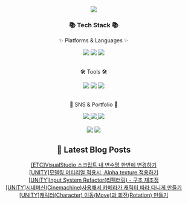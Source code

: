 <div align=center>
<img src="https://capsule-render.vercel.app/api?type=waving&color=auto&height=200&section=header&text=JISUSAMA%20Github!&fontSize=90" />	
</div>
<div align=center>
<h3>📚 Tech Stack 📚</h3>
<p>✨ Platforms & Languages ✨</p>
</div>
<div align="center">
<img src="https://img.shields.io/badge/HTML5-E34F26?style=flat&logo=HTML5&logoColor=white" />
<img src="https://img.shields.io/badge/CSS3-1572B6?style=flat&logo=CSS3&logoColor=white" />
<img src="https://img.shields.io/badge/JavaScript-F7DF1E?style=flat&logo=JavaScript&logoColor=white" />
</div>
<br>
<div align=center>
<p>🛠 Tools 🛠</p>
</div>
<div align=center>
<img src="https://img.shields.io/badge/GitHub-181717?style=flat&logo=GitHub&logoColor=white" />
<img src="https://img.shields.io/badge/Unity%203D-2C2255?style=flat&logo=EclipseIDE&logoColor=white" />
<img src="https://img.shields.io/badge/Visual%20Studio%20Code-007ACC?style=flat&logo=VisualStudioCode&logoColor=white" />
<br>

</div>
<br>
<div align=center>
<p>🎨 SNS & Portfolio 🎨</p>
</div>
<div align=center>
<a href="https://j2su0218.tistory.com">
    <img src="https://img.shields.io/badge/Portfolio-FF3633?style=flat&logo=Micro.blog&logoColor=white" />
</a>
<a href="https://https://j2su0218.tistory.com">
    <img src="https://img.shields.io/badge/Blog-FF9800?style=flat&logo=Blogger&logoColor=white" />
</a>
<a href="mailto:admin@j2su0218@gmail.com">
    <img src="https://img.shields.io/badge/Mail-30B980?style=flat&logo=Gmail&logoColor=white" />
</a>
<br>
</div>
<div align=center>
<br>
<img src="https://github-readme-stats.vercel.app/api/top-langs/?username=JISUSAMA&layout=compact">
<img src="https://github-readme-stats.vercel.app/api?username=JISUSAMA&show_icons=true">

## 📕 Latest Blog Posts

<a href=https://j2su0218.tistory.com/564>[ETC]VisualStudio 스크립트 내 변수명 한번에 변경하기</a></br><a href=https://j2su0218.tistory.com/563>[UNITY]모델링 머티리얼 적용시, Alpha texture 적용하기</a></br><a href=https://j2su0218.tistory.com/561>[UNITY]Input System Refactor(리펙터링) - 구조 재조정</a></br><a href=https://j2su0218.tistory.com/560>[UNITY]시네머신(Cinemachine)사용해서 카메라가 캐릭터 따라 다니게 만들기</a></br><a href=https://j2su0218.tistory.com/559>[UNITY]캐릭터(Character) 이동(Move)과 회전(Rotation) 만들기</a></br>
